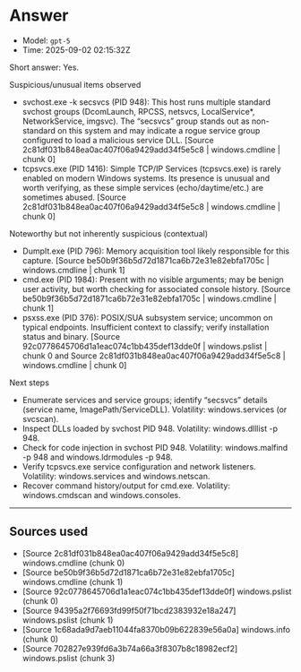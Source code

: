 # Answer
- Model: `gpt-5`
- Time: 2025-09-02 02:15:32Z

Short answer: Yes.

Suspicious/unusual items observed
- svchost.exe -k secsvcs (PID 948): This host runs multiple standard svchost groups (DcomLaunch, RPCSS, netsvcs, LocalService*, NetworkService, imgsvc). The “secsvcs” group stands out as non-standard on this system and may indicate a rogue service group configured to load a malicious service DLL. [Source 2c81df031b848ea0ac407f06a9429add34f5e5c8 | windows.cmdline | chunk 0]
- tcpsvcs.exe (PID 1416): Simple TCP/IP Services (tcpsvcs.exe) is rarely enabled on modern Windows systems. Its presence is unusual and worth verifying, as these simple services (echo/daytime/etc.) are sometimes abused. [Source 2c81df031b848ea0ac407f06a9429add34f5e5c8 | windows.cmdline | chunk 0]

Noteworthy but not inherently suspicious (contextual)
- DumpIt.exe (PID 796): Memory acquisition tool likely responsible for this capture. [Source be50b9f36b5d72d1871ca6b72e31e82ebfa1705c | windows.cmdline | chunk 1]
- cmd.exe (PID 1984): Present with no visible arguments; may be benign user activity, but worth checking for associated console history. [Source be50b9f36b5d72d1871ca6b72e31e82ebfa1705c | windows.cmdline | chunk 1]
- psxss.exe (PID 376): POSIX/SUA subsystem service; uncommon on typical endpoints. Insufficient context to classify; verify installation status and binary. [Source 92c0778645706d1a1eac074c1bb435def13dde0f | windows.pslist | chunk 0 and Source 2c81df031b848ea0ac407f06a9429add34f5e5c8 | windows.cmdline | chunk 0]

Next steps
- Enumerate services and service groups; identify “secsvcs” details (service name, ImagePath/ServiceDLL). Volatility: windows.services (or svcscan). 
- Inspect DLLs loaded by svchost PID 948. Volatility: windows.dlllist -p 948.
- Check for code injection in svchost PID 948. Volatility: windows.malfind -p 948 and windows.ldrmodules -p 948.
- Verify tcpsvcs.exe service configuration and network listeners. Volatility: windows.services and windows.netscan.
- Recover command history/output for cmd.exe. Volatility: windows.cmdscan and windows.consoles.

---
## Sources used
- [Source 2c81df031b848ea0ac407f06a9429add34f5e5c8] windows.cmdline (chunk 0)
- [Source be50b9f36b5d72d1871ca6b72e31e82ebfa1705c] windows.cmdline (chunk 1)
- [Source 92c0778645706d1a1eac074c1bb435def13dde0f] windows.pslist (chunk 0)
- [Source 94395a2f76693fd99f50f71bcd2383932e18a247] windows.pslist (chunk 1)
- [Source 1c68ada9d7aeb11044fa8370b09b622839e56a0a] windows.info (chunk 0)
- [Source 702827e939fd6a3b74a66a3f8307b8c18982ecf2] windows.pslist (chunk 3)
